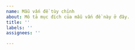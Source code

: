 ```yaml
---
name: Mẫu vấn đề tùy chỉnh
about: Mô tả mục đích của mẫu vấn đề này ở đây.
title: ''
labels: ''
assignees: ''

---
```



